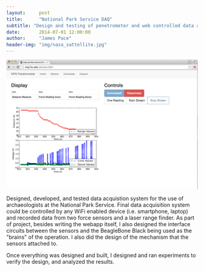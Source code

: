 ```yaml
---
layout:     post
title:      "National Park Service DAQ"
subtitle: "Design and testing of penetrometer and web controlled data acquisition system."
date:       2014-07-01 12:00:00
author:     "James Pace"
header-img: "img/nasa_sattellite.jpg"
---
```


![Penetrometer GUI](/img/penetrometer-demo.png)


Designed, developed, and tested data acquistion system for the use of archaeologists at the National Park Service. Final data acquisition system could be controlled by any WiFi enabled device (i.e. smartphone, laptop) and recorded data from two force sensors and a laser range finder. As part of project, besides writing the webapp itself, I also designed the interface circuits between the sensors and the BeagleBone Black being used as the "brains" of the operation. I also did the design of the mechanism that the sensors attached to.

Once everything was designed and built, I designed and ran experiments to verify the design, and analyzed the results.
